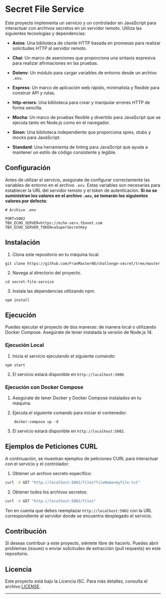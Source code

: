 # Secret File Service

Este proyecto implementa un servicio y un controlador en JavaScript para interactuar con archivos secretos en un servidor remoto. Utiliza las siguientes tecnologías y dependencias:

- **Axios**: Una biblioteca de cliente HTTP basada en promesas para realizar solicitudes HTTP al servidor remoto.

- **Chai**: Un marco de aserciones que proporciona una sintaxis expresiva para realizar afirmaciones en las pruebas.

- **Dotenv**: Un módulo para cargar variables de entorno desde un archivo `.env`.

- **Express**: Un marco de aplicación web rápido, minimalista y flexible para construir API y rutas.

- **http-errors**: Una biblioteca para crear y manipular errores HTTP de forma sencilla.

- **Mocha**: Un marco de pruebas flexible y divertido para JavaScript que se ejecuta tanto en Node.js como en el navegador.

- **Sinon**: Una biblioteca independiente que proporciona spies, stubs y mocks para JavaScript.

- **Standard**: Una herramienta de linting para JavaScript que ayuda a mantener un estilo de código consistente y legible.

## Configuración

Antes de utilizar el servicio, asegúrate de configurar correctamente las variables de entorno en el archivo `.env`. Estas variables son necesarias para establecer la URL del servidor remoto y el token de autenticación. **Si no se suministran los valores en el archivo `.env`, se tomarán los siguientes valores por defecto**:

```plaintext
# Archivo .env

PORT=5002
TBX_ECHO_SERVER=https://echo-serv.tbxnet.com
TBX_ECHO_SERVER_TOKEN=aSuperSecretKey
```

## Instalación

1. Clona este repositorio en tu máquina local.

```
git clone https://github.com/FranMaster08/challenge-secret/tree/master
```

2. Navega al directorio del proyecto.

```
cd secret-file-service
```

3. Instala las dependencias utilizando npm.

```
npm install
```

## Ejecución

Puedes ejecutar el proyecto de dos maneras: de manera local o utilizando Docker Compose. Asegúrate de tener instalada la versión de Node.js 14.

### Ejecución Local

1. Inicia el servicio ejecutando el siguiente comando:

```
npm start
```

2. El servicio estará disponible en `http://localhost:3000`.

### Ejecución con Docker Compose

1. Asegúrate de tener Docker y Docker Compose instalados en tu máquina.


2. Ejecuta el siguiente comando para iniciar el contenedor:

```
    docker-compose up -d
```

3. El servicio estará disponible en `http://localhost:5002`.

## Ejemplos de Peticiones CURL

A continuación, se muestran ejemplos de peticiones CURL para interactuar con el servicio y el controlador:

1. Obtener un archivo secreto específico:

```bash
curl -X GET "http://localhost:5002/files?fileName=myfile.txt"
```

2. Obtener todos los archivos secretos:

```bash
curl -X GET "http://localhost:5002/files"
```

Ten en cuenta que debes reemplazar `http://localhost:5002` con la URL correspondiente al servidor donde se encuentra desplegado el servicio.

## Contribución

Si deseas contribuir a este proyecto, siéntete libre de hacerlo. Puedes abrir problemas (issues) o enviar solicitudes de extracción (pull requests) en este repositorio.

## Licencia

Este proyecto está bajo la Licencia ISC. Para más detalles, consulta el archivo [LICENSE](LICENSE).

---
